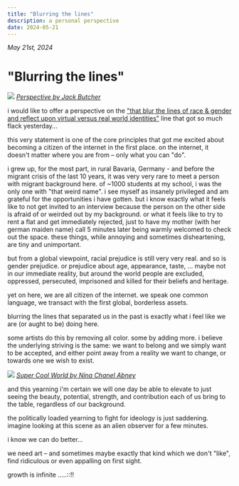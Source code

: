 ```yaml
---
title: "Blurring the lines"
description: a personal perspective
date: 2024-05-21
---
```


*May 21st, 2024*
# "Blurring the lines"

![](/nfts/perspective.svg)
*[Perspective by Jack Butcher](https://foundation.app/mint/eth/0x66736F0484B079b662264CcB9099Ed2B1EdF7FdD/4)*

i would like to offer a perspective on the ["that blur the lines of race & gender and reflect upon virtual versus real world identities"](https://x.com/cryptopunksnfts/status/1792594316172341315) line that got so much flack yesterday...

this very statement is one of the core principles that got me excited about becoming a citizen of the internet in the first place. on the internet, it doesn't matter where you are from – only what you can "do".

i grew up, for the most part, in rural Bavaria, Germany - and before the migrant crisis of the last 10 years, it was very very rare to meet a person with migrant background here. of ~1000 students at my school, i was the only one with "that weird name".
i see myself as insanely privileged and am grateful for the opportunities i have gotten. but i know exactly what it feels like to not get invited to an interview because the person on the other side is afraid of or weirded out by my background. or what it feels like to try to rent a flat and get immediately rejected, just to have my mother (with her german maiden name) call 5 minutes later being warmly welcomed to check out the space.
these things, while annoying and sometimes disheartening, are tiny and unimportant.

but from a global viewpoint, racial prejudice is still very very real. and so is gender prejudice. or prejudice about age, appearance, taste, ...
maybe not in our immediate reality, but around the world people are excluded, oppressed, persecuted, imprisoned and killed for their beliefs and heritage.

yet on here, we are all citizen of the internet. we speak one common language, we transact with the first global, borderless assets.

blurring the lines that separated us in the past is exactly what i feel like we are (or aught to be) doing here.

some artists do this by removing all color. some by adding more. i believe the underlying striving is the same: we want to belong and we simply want to be accepted, and either point away from a reality we want to change, or towards one we wish to exist.

![](/nfts/nina.png)
*[Super Cool World by Nina Chanel Abney](https://opensea.io/assets/ethereum/0x670d4dd2e6badfbbd372d0d37e06cd2852754a04/2596)*

and this yearning i'm certain we will one day be able to elevate to just seeing the beauty, potential, strength, and contribution each of us bring to the table, regardless of our background.

the politically loaded yearning to fight for ideology is just saddening.
imagine looking at this scene as an alien observer for a few minutes.

i know we can do better... 

we need art – and sometimes maybe exactly that kind which we don't "like", find ridiculous or even appalling on first sight.

growth is infinite .....::!!
